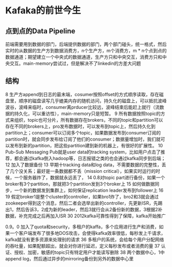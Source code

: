 # Kafaka的前世今生

## 点到点的Data Pipeline

前端需要用到数据的部门，后端提供数据的部门，两个部门碰头，统一格式，然后实时的从数据的生产方到数据消费方，n个生产方，m个消费方，m * n个点到点的数据通道；期望建立一个中央式的数据通道，生产方只和中央交互，消费方只和中央交互。main-memory尝试过，但是解决不了linkedin的方差大问题
## 结构
8
生产方append到日志的最末端，cosumer按照offset的方式顺序读取，存在磁盘里，顺序的磁盘读写几乎媲美内存的随机访问，持久化的磁盘上，可以抵抗波峰波谷，波峰来临时，consumer离prducer比较远，波峰结束后能赶上就行（流数据的持久化，可以重访性），main-memory只是短暂。
9
所有数据按照topic的方式来组织，topic也可分片，所有数据存在brokers，不同的topic和partition可以存在不同的brokers上，pro发布数据时，可以发布到topic上，然后持久化到partition上；consumer可以订阅多个topic，如果数据发布到consumer订阅的partition时，就会同步发布给订阅了他们的consumer；数据量增加时，我们就可以发布到新的partition，把这些partition建到新的机器上，有很好的扩展性。
10
Pub-Sub Messaging
Pub就是user data的tracking system，比如用户点击了推荐，都会通过kafka倒入hadoop等，日志报错之类的也会通过kafka同步到后端；
12
加入了数据备份
13
早期十tracking data和log data，不需要数据的完整性，丢了几个没关系；最好是一条数据都不丢（mission critical），如果实时运行的时候，一个服务器炸了，数据就永远丢了，
14
0.8对topic part进行备份，如果一个broker有3个partition，那就把3个partition发到3个broker上
15
如何做数据同步，一个新的数据发到集群上，如何保证replication leader发布到follower上
16
19
假定broker1是整个cluster的controller，如果bro1炸了，bro2和3就会通过zookeeper得到这个消息，然后二者会选举出新的controller，先更新ISR，先踢出1，然后告诉3，2成为新的leader，然后3就行会从2备份新的数据，3根据2补数据，补充完成之后再加入ISR
30
2012kafka可靠性得到了保障，kafka开始推广

0.9。0
加入了quota和security，多租户的kaffa，多个应用进行生产和消费，如果一个客户端发布了很多地DOS攻击，会使得kafka效率很低，每秒发上千请求，kafka就没有更多资源来处理别的请求
36
多租户的系统，会给每个用户分配网络的吞吐量，如果配额超出，就会对你进行延迟，定义每秒发布或者消费的量
37
认证、授权、加密，敏感的topic只有特定用户才能读写删除
38
两个数据中心，1中append log，然后通过异步的mirroring备份到另外的数据中心里